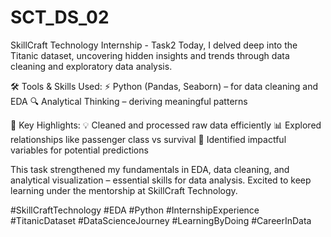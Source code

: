 # SCT_DS_02
SkillCraft Technology Internship - Task2
Today, I delved deep into the Titanic dataset, uncovering hidden insights and trends through data cleaning and exploratory data analysis.

🛠 Tools & Skills Used:
⚡ Python (Pandas, Seaborn) – for data cleaning and EDA
🔍 Analytical Thinking – deriving meaningful patterns

🎯 Key Highlights:
💡 Cleaned and processed raw data efficiently
📊 Explored relationships like passenger class vs survival
🧠 Identified impactful variables for potential predictions

This task strengthened my fundamentals in EDA, data cleaning, and analytical visualization – essential skills for data analysis. Excited to keep learning under the mentorship at SkillCraft Technology.

#SkillCraftTechnology #EDA #Python #InternshipExperience #TitanicDataset #DataScienceJourney #LearningByDoing #CareerInData
